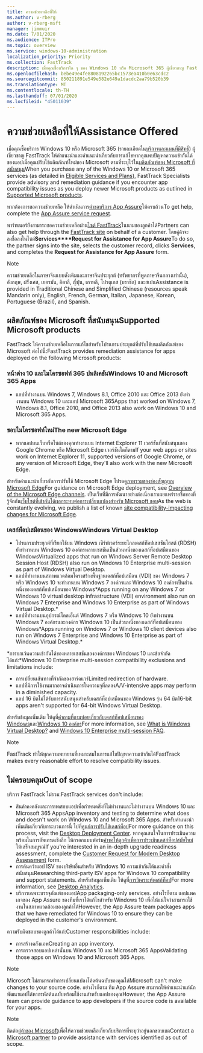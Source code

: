 ```yaml
---
title: ความช่วยเหลือที่ให้
ms.author: v-rberg
author: v-rberg-msft
manager: jimmuir
ms.date: 7/01/2020
ms.audience: ITPro
ms.topic: overview
ms.service: windows-10-administration
localization_priority: Priority
ms.collection: FastTrack
description: เมื่อคุณซื้อบริการใด ๆ ของ Windows 10 หรือ Microsoft 365 ผู้เชี่ยวชาญ FastTrack ให้คําแนะนําและการแก้ไขเพื่อปรับใช้กับ Windows 10 และ Microsoft 365 Apps และทันสมัยไม่มีค่าใช้จ่ายเพิ่มเติม (ด้วยการสมัครสมาชิกที่มีสิทธิ์)
ms.openlocfilehash: bebe49e4fe8808192265bc1573ea410b0e63cdc2
ms.sourcegitcommit: 850211891e549e582e649a1dacdc2aa79b520b39
ms.translationtype: MT
ms.contentlocale: th-TH
ms.lasthandoff: 07/01/2020
ms.locfileid: "45011039"
---
```

# <a name="assistance-offered"></a><span data-ttu-id="e8fc1-103">ความช่วยเหลือที่ให้</span><span class="sxs-lookup"><span data-stu-id="e8fc1-103">Assistance Offered</span></span>  

<span data-ttu-id="e8fc1-104">เมื่อคุณซื้อบริการ Windows 10 หรือ Microsoft 365 (รายละเอียดใน[บริการและแผนที่มีสิทธิ์](M365-eligible-services-and-plans.md)) ผู้เชี่ยวชาญ FastTrack ให้คําแนะนําและคําแนะนําเกี่ยวกับการแก้ไขหากคุณพบปัญหาความเข้ากันได้ของแอปเมื่อคุณปรับใช้ผลิตภัณฑ์ใหม่ของ Microsoft ตามที่ระบุไว้ใน[ผลิตภัณฑ์ของ Microsoft ที่สนับสนุน](#supported-microsoft-products)</span><span class="sxs-lookup"><span data-stu-id="e8fc1-104">When you purchase any of the Windows 10 or Microsoft 365 services (as detailed in [Eligible Services and Plans](M365-eligible-services-and-plans.md)), FastTrack Specialists provide advisory and remediation guidance if you encounter app compatibility issues as you deploy newer Microsoft products as outlined in [Supported Microsoft products](#supported-microsoft-products).</span></span>

<span data-ttu-id="e8fc1-105">หากต้องการขอความช่วยเหลือ ให้ดําเนินการ[คําขอบริการ App Assure](https://go.microsoft.com/fwlink/?linkid=2022721)ให้ครบถ้วน</span><span class="sxs-lookup"><span data-stu-id="e8fc1-105">To get help, complete the [App Assure service request](https://go.microsoft.com/fwlink/?linkid=2022721).</span></span>

<span data-ttu-id="e8fc1-106">พาร์ทเนอร์ยังสามารถขอความช่วยเหลือผ่าน[ไซต์ FastTrack](https://go.microsoft.com/fwlink/?linkid=780698)ในนามของลูกค้าได้</span><span class="sxs-lookup"><span data-stu-id="e8fc1-106">Partners can also get help through the [FastTrack site](https://go.microsoft.com/fwlink/?linkid=780698) on behalf of a customer.</span></span> <span data-ttu-id="e8fc1-107">โดยคู่ค้าจะลงชื่อลงในไซต์**Services\*\*\*\*Request for Assistance for App Assure**</span><span class="sxs-lookup"><span data-stu-id="e8fc1-107">To do so, the partner signs into the site, selects the customer record, clicks **Services**, and completes the **Request for Assistance for App Assure** form.</span></span>

> [!NOTE]
> <span data-ttu-id="e8fc1-108">ความช่วยเหลือในภาษาจีนแบบดั้งเดิมและภาษาจีนประยุกต์ (ทรัพยากรที่พูดภาษาจีนกลางเท่านั้น), อังกฤษ, ฝรั่งเศส, เยอรมัน, อิตาลี, ญี่ปุ่น, เกาหลี, โปรตุเกส (บราซิล) และสเปน</span><span class="sxs-lookup"><span data-stu-id="e8fc1-108">Assistance is provided in Traditional Chinese and Simplified Chinese (resources speak Mandarin only), English, French, German, Italian, Japanese, Korean, Portuguese (Brazil), and Spanish.</span></span> 

## <a name="supported-microsoft-products"></a><span data-ttu-id="e8fc1-109">ผลิตภัณฑ์ของ Microsoft ที่สนับสนุน</span><span class="sxs-lookup"><span data-stu-id="e8fc1-109">Supported Microsoft products</span></span>

<span data-ttu-id="e8fc1-110">FastTrack ให้ความช่วยเหลือในการแก้ไขสําหรับโปรแกรมประยุกต์ที่ปรับใช้บนผลิตภัณฑ์ของ Microsoft ต่อไปนี้:</span><span class="sxs-lookup"><span data-stu-id="e8fc1-110">FastTrack provides remediation assistance for apps deployed on the following Microsoft products:</span></span>

### <a name="windows-10-and-microsoft-365-apps"></a><span data-ttu-id="e8fc1-111">หน้าต่าง 10 และไมโครซอฟท์ 365 ปพลิเคชัน</span><span class="sxs-lookup"><span data-stu-id="e8fc1-111">Windows 10 and Microsoft 365 Apps</span></span>

- <span data-ttu-id="e8fc1-112">แอปที่ทํางานบน Windows 7, Windows 8.1, Office 2010 และ Office 2013 ยังทํางานบน Windows 10 และแอป Microsoft 365</span><span class="sxs-lookup"><span data-stu-id="e8fc1-112">Apps that worked on Windows 7, Windows 8.1, Office 2010, and Office 2013 also work on Windows 10 and Microsoft 365 Apps.</span></span>

### <a name="the-new-microsoft-edge"></a><span data-ttu-id="e8fc1-113">ขอบไมโครซอฟท์ใหม่</span><span class="sxs-lookup"><span data-stu-id="e8fc1-113">The new Microsoft Edge</span></span>

- <span data-ttu-id="e8fc1-114">หากแอปบนเว็บหรือไซต์ของคุณทํางานบน Internet Explorer 11 เวอร์ชันที่สนับสนุนของ Google Chrome หรือ Microsoft Edge เวอร์ชันใดก็ตาม</span><span class="sxs-lookup"><span data-stu-id="e8fc1-114">If your web apps or sites work on Internet Explorer 11, supported versions of Google Chrome, or any version of Microsoft Edge, they'll also work with the new Microsoft Edge.</span></span>

<span data-ttu-id="e8fc1-115">สําหรับคําแนะนําเกี่ยวกับการปรับใช้ Microsoft Edge โปรดดู[ภาพรวมของช่องสัญญาณ Microsoft Edge](https://docs.microsoft.com/DeployEdge/microsoft-edge-channels)</span><span class="sxs-lookup"><span data-stu-id="e8fc1-115">For guidance on Microsoft Edge deployment, see [Overview of the Microsoft Edge channels](https://docs.microsoft.com/DeployEdge/microsoft-edge-channels).</span></span> <span data-ttu-id="e8fc1-116">เป็นเว็บที่มีการพัฒนาอย่างต่อเนื่องเราเผยแพร่รายชื่อของที่รู้จักกัน[เว็บไซต์ที่เข้ากันได้ผลกระทบต่อการเปลี่ยนแปลงสําหรับ Microsoft ขอบ](https://docs.microsoft.com/microsoft-edge/web-platform/site-impacting-changes)</span><span class="sxs-lookup"><span data-stu-id="e8fc1-116">As the web is constantly evolving, we publish a list of known [site compatibility-impacting changes for Microsoft Edge](https://docs.microsoft.com/microsoft-edge/web-platform/site-impacting-changes).</span></span>

### <a name="windows-virtual-desktop"></a><span data-ttu-id="e8fc1-117">เดสก์ท็อปเสมือนของ Windows</span><span class="sxs-lookup"><span data-stu-id="e8fc1-117">Windows Virtual Desktop</span></span>

- <span data-ttu-id="e8fc1-118">โปรแกรมประยุกต์ที่เรียกใช้บน Windows เซิร์ฟเวอร์ระยะไกลเดสก์ท็อปเซสชันโฮสต์ (RDSH) ยังทํางานบน Windows 10 องค์กรหลายเซสชันเป็นส่วนหนึ่งของเดสก์ท็อปเสมือนของ Windows</span><span class="sxs-lookup"><span data-stu-id="e8fc1-118">Virtualized apps that run on Windows Server Remote Desktop Session Host (RDSH) also run on Windows 10 Enterprise multi-session as part of Windows Virtual Desktop.</span></span>
- <span data-ttu-id="e8fc1-119">แอปที่ทํางานบนสภาพแวดล้อมโครงสร้างพื้นฐานเดสก์ท็อปเสมือน (VDI) ของ Windows 7 หรือ Windows 10 จะทํางานบน Windows 7 องค์กรและ Windows 10 องค์กรเป็นส่วนหนึ่งของเดสก์ท็อปเสมือนของ Windows\*</span><span class="sxs-lookup"><span data-stu-id="e8fc1-119">Apps running on any Windows 7 or Windows 10 virtual desktop infrastructure (VDI) environment also run on Windows 7 Enterprise and Windows 10 Enterprise as part of Windows Virtual Desktop.\*</span></span>
- <span data-ttu-id="e8fc1-120">แอปที่ทํางานบนอุปกรณ์ไคลเอ็นต์ Windows 7 หรือ Windows 10 ยังทํางานบน Windows 7 องค์กรและองค์กร Windows 10 เป็นส่วนหนึ่งของเดสก์ท็อปเสมือนของ Windows\*</span><span class="sxs-lookup"><span data-stu-id="e8fc1-120">Apps running on Windows 7 or Windows 10 client devices also run on Windows 7 Enterprise and Windows 10 Enterprise as part of Windows Virtual Desktop.\*</span></span>

<span data-ttu-id="e8fc1-121">\*การยกเว้นความเข้ากันได้ของหลายเซสชันขององค์กรของ Windows 10 และข้อจํากัดได้แก่:</span><span class="sxs-lookup"><span data-stu-id="e8fc1-121">\*Windows 10 Enterprise multi-session compatibility exclusions and limitations include:</span></span>
- <span data-ttu-id="e8fc1-122">การเปลี่ยนเส้นทางที่จํากัดของฮาร์ดแวร์</span><span class="sxs-lookup"><span data-stu-id="e8fc1-122">Limited redirection of hardware.</span></span>
- <span data-ttu-id="e8fc1-123">แอปที่มีการใช้งานมากอาจดําเนินการในความจุที่ลดลง</span><span class="sxs-lookup"><span data-stu-id="e8fc1-123">A/V-intensive apps may perform in a diminished capacity.</span></span>
- <span data-ttu-id="e8fc1-124">แอป 16 บิตไม่ได้รับการสนับสนุนสําหรับเดสก์ท็อปเสมือนของ Windows รุ่น 64 บิต</span><span class="sxs-lookup"><span data-stu-id="e8fc1-124">16-bit apps aren't supported for 64-bit Windows Virtual Desktop.</span></span>

<span data-ttu-id="e8fc1-125">สําหรับข้อมูลเพิ่มเติม ให้ดูที่[คําถามที่ถามบ่อยเกี่ยวกับเดสก์ท็อปเสมือนของ Windows](https://docs.microsoft.com/azure/virtual-desktop/overview)และ[Windows 10 องค์กร](https://docs.microsoft.com/azure/virtual-desktop/windows-10-multisession-faq)</span><span class="sxs-lookup"><span data-stu-id="e8fc1-125">For more information, see [What is Windows Virtual Desktop?](https://docs.microsoft.com/azure/virtual-desktop/overview) and [Windows 10 Enterprise multi-session FAQ](https://docs.microsoft.com/azure/virtual-desktop/windows-10-multisession-faq).</span></span>

> [!NOTE]
> <span data-ttu-id="e8fc1-126">FastTrack ทําให้ทุกความพยายามที่เหมาะสมในการแก้ไขปัญหาความเข้ากันได้</span><span class="sxs-lookup"><span data-stu-id="e8fc1-126">FastTrack makes every reasonable effort to resolve compatibility issues.</span></span> 

## <a name="out-of-scope"></a><span data-ttu-id="e8fc1-127">ไม่ครอบคลุม</span><span class="sxs-lookup"><span data-stu-id="e8fc1-127">Out of scope</span></span>

<span data-ttu-id="e8fc1-128">บริการ FastTrack ไม่รวม:</span><span class="sxs-lookup"><span data-stu-id="e8fc1-128">FastTrack services don't include:</span></span>
- <span data-ttu-id="e8fc1-129">สินค้าคงคลังและการทดสอบแอปเพื่อกําหนดสิ่งที่ไม่ทํางานและไม่ทํางานบน Windows 10 และ Microsoft 365 Apps</span><span class="sxs-lookup"><span data-stu-id="e8fc1-129">App inventory and testing to determine what does and doesn't work on Windows 10 and Microsoft 365 Apps.</span></span> <span data-ttu-id="e8fc1-130">สําหรับคําแนะนําเพิ่มเติมเกี่ยวกับกระบวนการนี้ ไปที่[ศูนย์การปรับใช้เดสก์ท็อป](https://go.microsoft.com/fwlink/?linkid=2080140)</span><span class="sxs-lookup"><span data-stu-id="e8fc1-130">For more guidance on this process, visit the [Desktop Deployment Center](https://go.microsoft.com/fwlink/?linkid=2080140).</span></span> <span data-ttu-id="e8fc1-131">หากคุณสนใจในการประเมินความพร้อมในการอัพเกรดเชิงลึก ให้กรอกแบบฟอร์ม[คําขอให้ลูกค้าเพื่อการประเมินเดสก์ท็อปสมัยใหม่](https://go.microsoft.com/fwlink/?linkid=2053818)ให้เสร็จสมบูรณ์</span><span class="sxs-lookup"><span data-stu-id="e8fc1-131">If you're interested in an in-depth upgrade readiness assessment, complete the [Customer Request for Modern Desktop Assessment](https://go.microsoft.com/fwlink/?linkid=2053818) form.</span></span>
- <span data-ttu-id="e8fc1-132">การค้นคว้าแอป ISV ของบริษัทอื่นสําหรับ Windows 10 ความเข้ากันได้และคําสั่งสนับสนุน</span><span class="sxs-lookup"><span data-stu-id="e8fc1-132">Researching third-party ISV apps for Windows 10 compatibility and support statements.</span></span> <span data-ttu-id="e8fc1-133">สําหรับข้อมูลเพิ่มเติม ให้ดูที่[การวิเคราะห์เดสก์ท็อป](https://docs.microsoft.com/sccm/desktop-analytics/overview)</span><span class="sxs-lookup"><span data-stu-id="e8fc1-133">For more information, see [Desktop Analytics](https://docs.microsoft.com/sccm/desktop-analytics/overview).</span></span>
- <span data-ttu-id="e8fc1-134">บริการเฉพาะบรรจุภัณฑ์ของแอป</span><span class="sxs-lookup"><span data-stu-id="e8fc1-134">App packaging-only services.</span></span> <span data-ttu-id="e8fc1-135">อย่างไรก็ตาม แอปแพคเกจของ App Assure ของทีมที่เราได้แก้ไขสําหรับ Windows 10 เพื่อให้แน่ใจว่าสามารถใช้งานในสภาพแวดล้อมของลูกค้าได้</span><span class="sxs-lookup"><span data-stu-id="e8fc1-135">However, the App Assure team packages apps that we have remediated for Windows 10 to ensure they can be deployed in the customer's environment.</span></span>

<span data-ttu-id="e8fc1-136">ความรับผิดชอบของลูกค้าได้แก่:</span><span class="sxs-lookup"><span data-stu-id="e8fc1-136">Customer responsibilities include:</span></span>
- <span data-ttu-id="e8fc1-137">การสร้างคลังแอพ</span><span class="sxs-lookup"><span data-stu-id="e8fc1-137">Creating an app inventory.</span></span>
- <span data-ttu-id="e8fc1-138">การตรวจสอบแอปเหล่านั้นบน Windows 10 และ Microsoft 365 Apps</span><span class="sxs-lookup"><span data-stu-id="e8fc1-138">Validating those apps on Windows 10 and Microsoft 365 Apps.</span></span>

> [!NOTE]
> <span data-ttu-id="e8fc1-139">Microsoft ไม่สามารถทําการเปลี่ยนแปลงโค้ดต้นฉบับของคุณได้</span><span class="sxs-lookup"><span data-stu-id="e8fc1-139">Microsoft can't make changes to your source code.</span></span> <span data-ttu-id="e8fc1-140">อย่างไรก็ตาม ทีม App Assure สามารถให้คําแนะนําแก่นักพัฒนาแอปได้หากรหัสต้นฉบับพร้อมใช้งานสําหรับแอปของคุณ</span><span class="sxs-lookup"><span data-stu-id="e8fc1-140">However, the App Assure team can provide guidance to app developers if the source code is available for your apps.</span></span>

> [!NOTE]
> <span data-ttu-id="e8fc1-141">ติดต่อ[คู่ค้าของ Microsoft](https://go.microsoft.com/fwlink/?linkid=2080150)เพื่อให้ความช่วยเหลือเกี่ยวกับบริการที่ระบุว่าอยู่นอกขอบเขต</span><span class="sxs-lookup"><span data-stu-id="e8fc1-141">Contact a [Microsoft partner](https://go.microsoft.com/fwlink/?linkid=2080150) to provide assistance with services identified as out of scope.</span></span>


